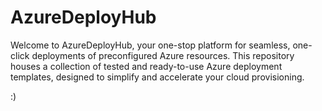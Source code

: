 # AzureDeployHub

Welcome to AzureDeployHub, your one-stop platform for seamless, one-click deployments of preconfigured Azure resources. This repository houses a collection of tested and ready-to-use Azure deployment templates, designed to simplify and accelerate your cloud provisioning.

:)

